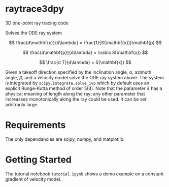 # raytrace3dpy
3D one-point ray tracing code

Solves the ODE ray system

$$
\frac{d\mathbf{x}}{d\lambda} = \frac{1}{S(\mathbf{x})}\mathbf{p}
$$

$$
\frac{d\mathbf{p}}{d\lambda} = \nabla S(\mathbf{x})
$$

$$
\frac{d T}{d\lambda} = S(\mathbf{x})
$$

Given a takeoff direction specified by the inclination angle, $\alpha$, azimuth angle, $\beta$, and a velocity model solve the ODE ray system above. The system is integrated by `scipy.integrate.solve_ivp` which by default uses an explicit Runge-Kutta method of order 5(4). Note that the parameter $\lambda$ has a physical meaning of length along the ray; any other parameter that increasses monotonically along the ray could be used. It can be set arbitrarily large.


# Requirements

The only dependancies are scipy, numpy, and matplotlib.

# Getting Started

The tutorial notebook `tutorial.ipynb` shows a demo example on a constant gradient of velocity model.
